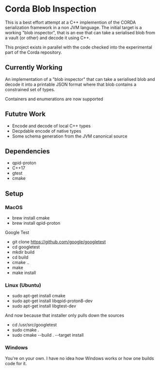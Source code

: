# Corda Blob Inspection

This is a best effort attempt at a C++ implemention of the CORDA serialization framework in a non JVM language. The initial target is a working "blob inspector", that is an exe that can take a serialised blob from a vault (or other) and decode it using C++.

This project exists in parallel with the code checked into the experimental part of the Corda repository.

## Currently Working

An implementation of a "blob inspector" that can take a serialised blob and decode it into a printable JSON format where that blob contains a constrained set of types.

Containers and enumerations are now supported

## Fututre Work

 * Encode and decode of local C++ types
 * Decpdable encode of native types
 * Some schema generation from the JVM canonical source

## Dependencies

 * qpid-proton
 * C++17
 * gtest
 * cmake

## Setup

### MacOS

 * brew install cmake
 * brew install qpid-proton

Google Test

 * git clone https://github.com/google/googletest
 * cd googletest
 * mkdir build
 * cd build
 * cmake ..
 * make
 * make install

### Linux (Ubuntu)

 * sudo apt-get install cmake
 * sudo apt-get install libqpid-proton8-dev
 * sudo apt-get install libgtest-dev

 And now because that installer only pulls down the sources
 * cd /usr/src/googletest
 * sudo cmake .
 * sudo cmake --build . --target install
 
 ### Windows
 
 You're on your own. I have no idea how Windows works or how one builds code for it.
